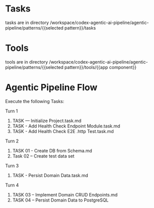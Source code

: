 # Tasks

tasks are in directory /workspace/codex-agentic-ai-pipeline/agentic-pipeline/patterns/{{selected pattern}}/tasks

# Tools

tools are in directory /workspace/codex-agentic-ai-pipeline/agentic-pipeline/patterns/{{selected pattern}}/tools/{{app component}}


# Agentic Pipeline Flow

Execute the following Tasks:

Turn 1
1. TASK — Initialize Project.task.md
2. TASK - Add Health Check Endpoint Module.task.md
3. TASK - Add Health Check E2E .http Test.task.md

Turn 2
1. TASK 01 - Create DB from Schema.md
2. Task 02 – Create test data set 

Turn 3

1. TASK - Persist Domain Data.task.md


Turn 4
1. TASK 03 – Implement Domain CRUD Endpoints.md
2. TASK 04 – Persist Domain Data to PostgreSQL


